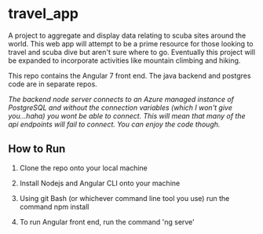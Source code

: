 # travel_app
A project to aggregate and display data relating to scuba sites around the world. This web app will attempt to be a prime resource for those looking to travel and scuba dive but aren't sure where to go. Eventually this project will be expanded to incorporate activities like mountain climbing and hiking.

This repo contains the Angular 7 front end. The java backend and postgres code are in separate repos.

*The backend node server connects to an Azure managed instance of PostgreSQL and without the connection variables (which I won't give you...haha) you wont be able to connect. This will mean that many of the api endpoints will fail to connect. You can enjoy the code though.*

## How to Run

1) Clone the repo onto your local machine

2) Install Nodejs and Angular CLI onto your machine

3) Using git Bash (or whichever command line tool you use) run the command npm install

4) To run Angular front end, run the command 'ng serve'
